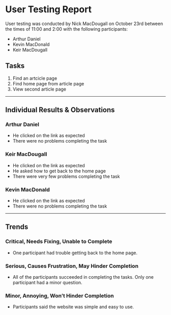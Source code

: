 # User Testing Report

User testing was conducted by Nick MacDougall on October 23rd between the times of 11:00 and 2:00 with the following participants:

- Arthur Daniel 
- Kevin MacDonald 
- Keir MacDougall 

## Tasks

1. Find an artcicle page 
2. Find home page from article page 
3. View second article page 

---

## Individual Results & Observations

### Arthur Daniel

- He clicked on the link as expected
- There were no problems completing the task 

### Keir MacDougall 

- He clicked on the link as expected
- He asked how to get back to the home page 
- There were very few problems completing the task 


### Kevin MacDonald 

- He clicked on the link as expected
- There were no problems completing the task  

---

## Trends

### Critical, Needs Fixing, Unable to Complete

- One participant had trouble getting back to the home page. 

### Serious, Causes Frustration, May Hinder Completion

- All of the participants succeeded in completing the tasks. Only one participant had a minor question. 

### Minor, Annoying, Won’t Hinder Completion

- Participants said the website was simple and easy to use. 